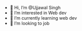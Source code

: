 - 👋 Hi, I’m @Ujjawal Singh
- 👀 I’m interested in Web dev
- 🌱 I’m currently learning web dev
- 💞️ I’m looking to job

<!---
Ujjawal66/Ujjawal66 is a ✨ special ✨ repository because its `README.md` (this file) appears on your GitHub profile.
You can click the Preview link to take a look at your changes.
--->
